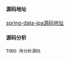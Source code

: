 #### 源码地址
 
 [spring-data-jpa源码地址](https://github.com/spring-projects/spring-data-jpa)

#### 源码分析

    TODO 待分析源码